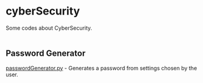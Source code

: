 <h1> cyberSecurity</h1>
Some codes about CyberSecurity. 
<br>
<br>

<h2>Password Generator</h2>
<a href="https://github.com/otaviomuraca/cyberSecurity/blob/b69e0b00e2287122bc082aa276465e82fff3819d/passwordGenerator.py>"<b>passwordGenerator.py</b></a>
- Generates a password from settings chosen by the user. 
